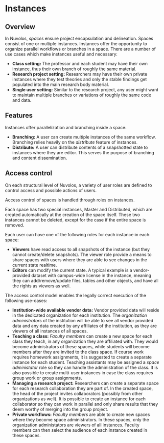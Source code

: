 # Instances

## Overview

In Nuvolos, _spaces_ ensure project encapsulation and delineation. Spaces consist of one or multiple instances. Instances offer the opportunity to organize parallel workflows or branches in a space.  There are a number of use cases which make instances useful and necessary:

* **Class setting:** The professor and each student may have their own instance, thus their own branch of roughly the same material. 
* **Research project setting:** Researchers may have their own private instances where they test theories and only the stable findings get populated into the main research body material. 
* **Single user setting:** Similar to the research project, any user might want to maintain multiple branches or variations of roughly the same code and data.

## Features

Instances offer parallelization and branching inside a space.

* **Branching:** A user can create multiple instances of the same workflow. Branching relies heavily on the _distribute_ feature of instances. 
* **Distribute:** A user can distribute contents of a snapshotted state to instances where they are editor. This serves the purpose of branching and content dissemination.

## Access control

On each structural level of Nuvolos, a variety of user roles are defined to control access and possible actions of users. 

Access control of spaces is handled through roles on instances.

Each space has two special instances, Master and Distributed, which are created automatically at the creation of the space itself. These two instances cannot be deleted, except for the case if the entire space is removed.

Each user can have one of the following roles for each instance in each space:

* **Viewers** have read access to all snapshots of the instance \(but they cannot create/delete snapshots\). The viewer role provide a means to share spaces with users where they are able to see changes in the current state realtime.
* **Editors** can modify the current state. A typical example is a vendor-provided dataset with campus-wide license in the instance, meaning they can add/remove/update files, tables and other objects, and have all the rights as viewers as well.

The access control model enables the legally correct execution of the following use-cases:

* **Institution-wide available vendor data:** Vendor provided data will reside in the dedicated organization for each institution. The _organization administrators_ of the institution will be able to see all vendor provided data and any data created by any affiliates of the institution, as they are viewers of all instances of all spaces. 
* **Teaching a class:** _Faculty members_ can create a new space for each class they teach, in any organization they are affiliated with. They would become administrators of these spaces, while students will become members after they are invited to the class space. If course work requires homework assignments, it is suggested to create a separate instance for each student. Teaching assistants may be assigned a _space administator_ role so they can handle the administration of the class. It is also possible to create multi-user instances in case the class requires group work or group assignments.
* **Managing a research project:** Researchers can create a separate space for each research collaboration they are part of. In the created space, the head of the project invites collaborators \(possibly from other organizations as well\). It is possible to create an instance for each collaborator so they can work in parallel and only share results that they deem worthy of merging into the group project. 
* **Private workflows:** _Faculty members_ are able to create new spaces where they become space administrators. In these spaces, only the organization administators are viewers of all instances. Faculty members can then select the audience of each instance created in these spaces.

